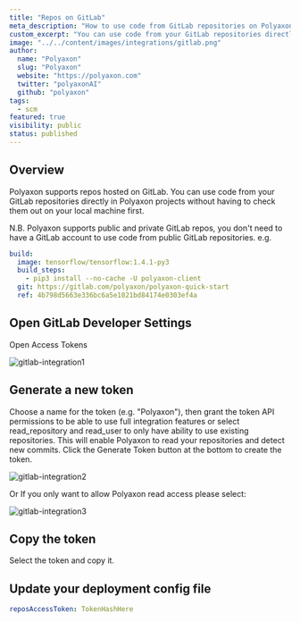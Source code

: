 ```yaml
---
title: "Repos on GitLab"
meta_description: "How to use code from GitLab repositories on Polyaxon."
custom_excerpt: "You can use code from your GitLab repositories directly in Polyaxon projects without having to check them out on your local machine first."
image: "../../content/images/integrations/gitlab.png"
author:
  name: "Polyaxon"
  slug: "Polyaxon"
  website: "https://polyaxon.com"
  twitter: "polyaxonAI"
  github: "polyaxon"
tags: 
  - scm
featured: true
visibility: public
status: published
---
```


## Overview

Polyaxon supports repos hosted on GitLab. 
You can use code from your GitLab repositories directly in Polyaxon projects without 
having to check them out on your local machine first. 

N.B. Polyaxon supports public and private GitLab repos, you don't need to have a GitLab account
to use code from public GitLab repositories. e.g.

```yaml
build:
  image: tensorflow/tensorflow:1.4.1-py3
  build_steps:
    - pip3 install --no-cache -U polyaxon-client
  git: https://gitlab.com/polyaxon/polyaxon-quick-start
  ref: 4b798d5663e336bc6a5e1021bd84174e0303ef4a
```

## Open GitLab Developer Settings
Open Access Tokens

![gitlab-integration1](../../content/images/integrations/gitlab/img1.png)

## Generate a new token

Choose a name for the token (e.g. "Polyaxon"), 
then grant the token API permissions to be able to use full integration 
features or select read_repository and read_user to only have ability to use existing repositories. 
This will enable Polyaxon to read your repositories and detect new commits. 
Click the Generate Token button at the bottom to create the token.

![gitlab-integration2](../../content/images/integrations/gitlab/img2.png)

Or If you only want to allow Polyaxon read access please select:

![gitlab-integration3](../../content/images/integrations/gitlab/img3.png)

## Copy the token

Select the token and copy it.

## Update your deployment config file

```yaml
reposAccessToken: TokenHashHere
```
